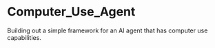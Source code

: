 # Computer_Use_Agent
Building out a simple framework for an AI agent that has computer use capabilities. 
